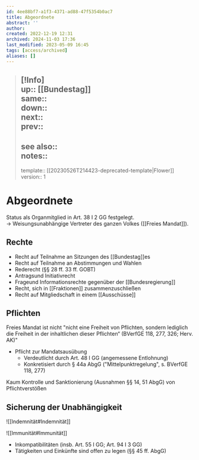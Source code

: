 ```yaml
---
id: 4ee88bf7-a1f3-4371-ad88-47f5354b0ac7
title: Abgeordnete
abstract: ''
author: 
created: 2022-12-19 12:31
archived: 2024-11-03 17:36
last_modified: 2023-05-09 16:45
tags: [access/archived] 
aliases: []
---
```


> [!Info]  
> up:: [[Bundestag]]  
> same::  
> down::  
> next::  
> prev::
> ---  
> see also::  
> notes::
> ---
> template:: [[20230526T214423-deprecated-template|Flower]]  
> version:: 1 

# Abgeordnete

Status als Organmitglied in Art. 38 I 2 GG festgelegt.  
-> Weisungsunabhängige Vertreter des ganzen Volkes ([[Freies Mandat]]).

## Rechte

- Recht auf Teilnahme an Sitzungen des [[Bundestag]]es
- Recht auf Teilnahme an Abstimmungen und Wahlen
- Rederecht (§§ 28 ff. 33 ff. GOBT)
- Antragsund Initiativrecht
- Frageund Informationsrechte gegenüber der [[Bundesregierung]]
- Recht, sich in [[Fraktionen]] zusammenzuschließen
- Recht auf Mitgliedschaft in einem [[Ausschüsse]]

## Pflichten

Freies Mandat ist nicht "nicht eine Freiheit von Pflichten, sondern lediglich die Freiheit in der inhaltlichen dieser Pflichten“ (BVerfGE 118, 277, 326; Herv. AK)"

- Pflicht zur Mandatsausübung
	- Verdeutlicht durch Art. 48 I GG (angemessene Entlohnung)
	- Konkretisiert durch § 44a AbgG ("Mittelpunktregelung", s. BVerfGE 118, 277)

Kaum Kontrolle und Sanktionierung (Ausnahmen §§ 14, 51 AbgG) von Pflichtverstößen 

## Sicherung der Unabhängigkeit

![[Indemnität#Indemnität]]

![[Immunität#Immunität]]

- Inkompatibilitäten (insb. Art. 55 I GG; Art. 94 I 3 GG)
- Tätigkeiten und Einkünfte sind offen zu legen (§§ 45 ff. AbgG)
